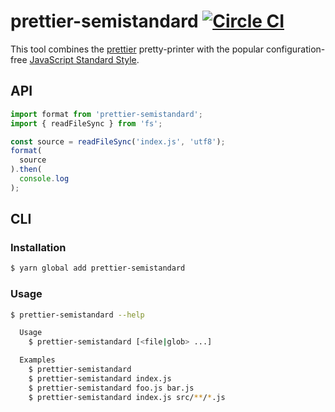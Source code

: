 # prettier-semistandard [![Circle CI](https://circleci.com/gh/conqa/prettier-semistandard.png?circle-token=c60d4bd93940038f07fa0ef1645b520d25ea7bcc)](https://circleci.com/gh/conqa/prettier-semistandard)

This tool combines the [prettier](https://github.com/jlongster/prettier) pretty-printer with the popular configuration-free [JavaScript Standard Style](http://standardjs.com/).

## API

```js
import format from 'prettier-semistandard';
import { readFileSync } from 'fs';

const source = readFileSync('index.js', 'utf8');
format(
  source
).then(
  console.log
);
```

## CLI

### Installation
```sh
$ yarn global add prettier-semistandard
```

### Usage
```sh
$ prettier-semistandard --help

  Usage
    $ prettier-semistandard [<file|glob> ...]

  Examples
    $ prettier-semistandard
    $ prettier-semistandard index.js
    $ prettier-semistandard foo.js bar.js
    $ prettier-semistandard index.js src/**/*.js
```
